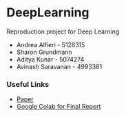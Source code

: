 # DeepLearning
Reproduction project for Deep Learning

* Andrea Alfieri - 5128315
* Sharon Grundmann
* Aditya Kunar - 5074274
* Avinash Saravanan - 4993381

### Useful Links
* [Paper](http://jmlr.org/papers/v15/srivastava14a.html)
* [Google Colab for Final Report](https://colab.research.google.com/drive/17n26ndsDuTVR0DV7oDUxpCls-qik-P6W)
